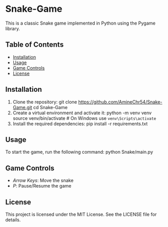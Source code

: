 # Snake-Game

This is a classic Snake game implemented in Python using the Pygame library.

## Table of Contents

- [Installation](#installation)
- [Usage](#usage)
- [Game Controls](#game-controls)
- [License](#license)

## Installation

1. Clone the repository:
   git clone https://github.com/AmineChr54/Snake-Game.git
   cd Snake-Game
2. Create a virtual environment and activate it:
    python -m venv venv
    source venv/bin/activate  # On Windows use `venv\Scripts\activate`
3. Install the required dependencies:
    pip install -r requirements.txt

## Usage

To start the game, run the following command:
python Snake/main.py

## Game Controls

- *Arrow Keys*: Move the snake
- *P*: Pause/Resume the game

## License

This project is licensed under the MIT License. See the LICENSE file for details.